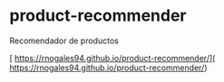 # product-recommender
Recomendador de productos

[ https://rnogales94.github.io/product-recommender/]( https://rnogales94.github.io/product-recommender/)
